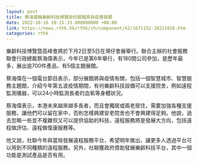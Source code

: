 ```yaml
---
layout: post
title: 蔡海偉稱樂齡科技博覽部份展館將與疫情有關
date: 2022-10-16 10:15:33.000000000 +08:00
link: https://news.rthk.hk/rthk/ch/component/k2/1671152-20221016.htm
categories: rthk
---
```


樂齡科技博覽暨高峰會將於下月2日至5日在灣仔會展舉行。聯合主辦的社會服務聯會行政總裁蔡海偉表示，今年已是第6年舉行，有180間公司參加，是歷年最多，展出逾700件產品，有5個主題展館。

蔡海偉在一個電台節目表示，部分展館將與疫情有關，包括一個智慧城市、智慧服務主題館，介紹今年第五波疫情期間，有何樂齡科技設備可以支援院舍，例如遠程監測儀器，可以24小時監測長者的血氧等身體狀況。

蔡海偉表示，本港未來越來越多長者，而且會獨居或兩老居住，需要加強各種支援服務，讓他們可以留在家中，否則怎樣興建安老院舍也不會興建得足夠。他說，過去忽略一些並不複雜但又可以提供協助的科技，遠程服務將是發展大方向，包括遠程做評估、遠程做復康服務等。

他又說，社聯今年與當局發展遠程服務平台，希望明年推出，讓更多人透過平台可以用到不同種類的遠程服務。另外，社聯獲政府資助發展樂齡科技平台，其中一個功能是測試產品是否有用。
